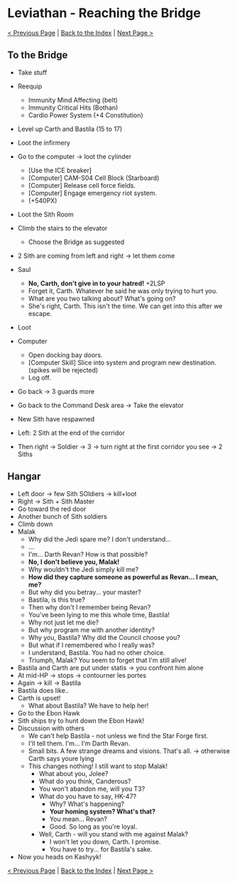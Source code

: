 # Leviathan - Reaching the Bridge

[< Previous Page](071_Leviathan.md)
| [Back to the Index](../index.md)
| [Next Page >](073_Leviathan.md)


## To the Bridge

- Take stuff
- Reequip
    - Immunity Mind Affecting (belt)
    - Immunity Critical Hits (Bothan)
    - Cardio Power System (+4 Constitution)
- Level up Carth and Bastila (15 to 17)
- Loot the infirmery
- Go to the computer -> loot the cylinder
    - [Use the ICE breaker]
    - [Computer] CAM-S04 Cell Block (Starboard)
    - [Computer] Release cell force fields.
    - [Computer] Engage emergency riot system. 
    - (+540PX)
- Loot the Sith Room
- Climb the stairs to the elevator
    - Choose the Bridge as suggested


- 2 Sith are coming from left and right -> let them come



- Saul
    - **No, Carth, don't give in to your hatred!** +2LSP
    - Forget it, Carth. Whatever he said he was only trying to hurt you.
    - What are you two talking about? What's going on?
    - She's right, Carth. This isn't the time. We can get into this after we escape.
- Loot
- Computer
    - Open docking bay doors.
    - [Computer Skill] Slice into system and program new destination. (spikes will be rejected)
    - Log off.
- Go back -> 3 guards more
- Go back to the Command Desk area -> Take the elevator


- New Sith have respawned
- Left: 2 Sith at the end of the corridor
- Then right -> Soldier -> 3 -> turn right at the first corridor you see -> 2 Siths


## Hangar

- Left door -> few Sith SOldiers -> kill+loot
- Right -> Sith + Sith Master
- Go toward the red door
- Another bunch of Sith soldiers
- Climb down
- Malak
    - Why did the Jedi spare me? I don't understand...
    - ...
    - I'm... Darth Revan? How is that possible?
    - **No, I don't believe you, Malak!**
    - Why wouldn't the Jedi simply kill me?
    - **How did they capture someone as powerful as Revan... I mean, me?**
    - But why did you betray... your master?
    - Bastila, is this true?
    - Then why don't I remember being Revan?
    - You've been lying to me this whole time, Bastila!
    - Why not just let me die?
    - But why program me with another identity?
    - Why you, Bastila? Why did the Council choose you?
    - But what if I remembered who I really was?
    - I understand, Bastila. You had no other choice.
    - Triumph, Malak? You seem to forget that I'm still alive!
- Bastila and Carth are put under statis -> you confront him alone
- At mid-HP -> stops -> contourner les portes
- Again -> kill -> Bastila
- Bastila does like..
- Carth is upset!
    - What about Bastila? We have to help her!	
- Go to the Ebon Hawk
- Sith ships try to hunt down the Ebon Hawk!
- Discussion with others
    - We can't help Bastila - not unless we find the Star Forge first.
    - I'll tell them. I'm... I'm Darth Revan.
    - Small bits. A few strange dreams and visions. That's all. -> otherwise Carth says youre lying
    - This changes nothing! I still want to stop Malak!
        - What about you, Jolee?
        - What do you think, Canderous?
        - You won't abandon me, will you T3?
        - What do you have to say, HK-47?
            - Why? What's happening?
            - **Your homing system? What's that?**
            - You mean... Revan?
            - Good. So long as you're loyal.
        - Well, Carth - will you stand with me against Malak?
            - I won't let you down, Carth. I promise.
            - You have to try... for Bastila's sake.
- Now you heads on Kashyyk!


[< Previous Page](071_Leviathan.md)
| [Back to the Index](../index.md)
| [Next Page >](073_Leviathan.md)

